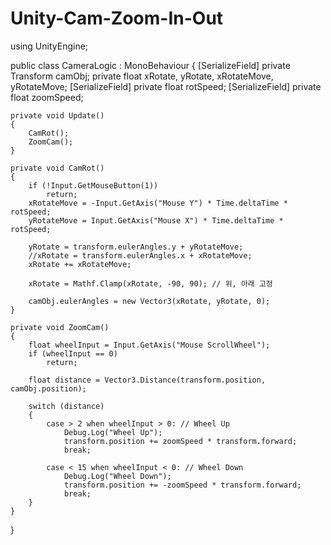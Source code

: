 # Unity-Cam-Zoom-In-Out

using UnityEngine;

public class CameraLogic : MonoBehaviour
{
    [SerializeField] private Transform camObj;
    private float xRotate, yRotate, xRotateMove, yRotateMove;
    [SerializeField] private float rotSpeed;
    [SerializeField] private float zoomSpeed;

    private void Update()
    {
        CamRot();
        ZoomCam();
    }

    private void CamRot()
    {
        if (!Input.GetMouseButton(1))
            return;
        xRotateMove = -Input.GetAxis("Mouse Y") * Time.deltaTime * rotSpeed;
        yRotateMove = Input.GetAxis("Mouse X") * Time.deltaTime * rotSpeed;

        yRotate = transform.eulerAngles.y + yRotateMove;
        //xRotate = transform.eulerAngles.x + xRotateMove;
        xRotate += xRotateMove;

        xRotate = Mathf.Clamp(xRotate, -90, 90); // 위, 아래 고정

        camObj.eulerAngles = new Vector3(xRotate, yRotate, 0);
    }

    private void ZoomCam()
    {
        float wheelInput = Input.GetAxis("Mouse ScrollWheel");
        if (wheelInput == 0)
            return;

        float distance = Vector3.Distance(transform.position, camObj.position);

        switch (distance)
        {
            case > 2 when wheelInput > 0: // Wheel Up
                Debug.Log("Wheel Up");
                transform.position += zoomSpeed * transform.forward;
                break;
            
            case < 15 when wheelInput < 0: // Wheel Down
                Debug.Log("Wheel Down");
                transform.position += -zoomSpeed * transform.forward;
                break;
        }
    }
}

